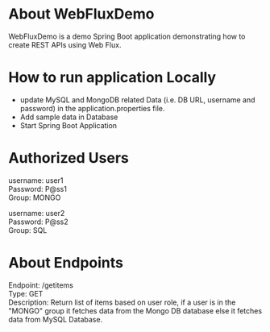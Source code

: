 # About WebFluxDemo

WebFluxDemo is a demo Spring Boot application demonstrating how to create REST APIs using Web Flux.

# How to run application Locally

* update MySQL and MongoDB related Data (i.e. DB URL, username and password) in the application.properties file.
* Add sample data in Database
* Start Spring Boot Application

# Authorized Users
username: user1<br>
Password: P@ss1<br>
Group: MONGO

username: user2<br>
Password: P@ss2<br>
Group: SQL

# About Endpoints
Endpoint: /getitems<br>
Type: GET<br>
Description: Return list of items based on user role, if a user is in the "MONGO" group it fetches data from the Mongo DB database else it fetches data from MySQL Database. 
